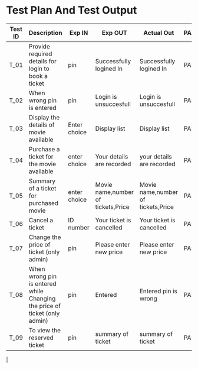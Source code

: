 # Test Plan And Test Output
| **Test ID** | **Description**                                              | **Exp IN** | **Exp OUT** | **Actual Out** |**PASS/FAIL**  |    
|-------------|--------------------------------------------------------------|------------|-------------|----------------|------------------|
|  T_01| Provide required details for login to book a ticket| pin| Successfully logined In | Successfully logined In| PASS |
|  T_02| When wrong pin is entered| pin |  Login is unsuccesfull | Login is unsuccesfull | PASS |
|  T_03|Display the  details of movie available|  Enter choice | Display list | Display list | PASS |
|  T_04| Purchase a ticket for the movie available | enter choice | Your details are recorded  | your details are recorded| PASS |
|  T_05|  Summary of a ticket for purchased movie| enter choice |Movie name,number of tickets,Price|Movie name,number of tickets,Price| PASS |
|  T_06| Cancel a ticket   |ID number|  Your ticket is cancelled | Your ticket is cancelled | PASS |
|  T_07| Change the price of ticket (only admin) | pin| Please enter new price | Please enter new price   | PASS |
|  T_08|When wrong pin is entered while Changing the price of ticket (only admin) | pin | Entered  |  Entered pin is wrong |PASS |
|  T_09|To view the reserved ticket |pin| summary of ticket|summary of ticket | PASS |
|  
